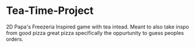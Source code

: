 # Tea-Time-Project
 2D Papa's Freezeria Inspired game with tea intead. Meant to 
also take inspo from good pizza great pizza specifically the oppurtunity 
to guess peoples orders.

